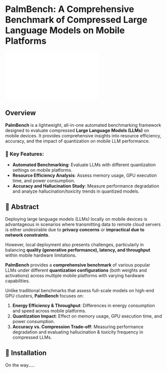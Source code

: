 # PalmBench: A Comprehensive Benchmark of Compressed Large Language Models on Mobile Platforms

![PalmBench](./teaser2.pdf)

## Overview

**PalmBench** is a lightweight, all-in-one automated benchmarking framework designed to evaluate compressed **Large Language Models (LLMs)** on mobile devices. It provides comprehensive insights into resource efficiency, accuracy, and the impact of quantization on mobile LLM performance.

### 📌 Key Features:
- **Automated Benchmarking**: Evaluate LLMs with different quantization settings on mobile platforms.
- **Resource Efficiency Analysis**: Assess memory usage, GPU execution time, and power consumption.
- **Accuracy and Hallucination Study**: Measure performance degradation and analyze hallucination/toxicity trends in quantized models.

## 📖 Abstract

Deploying large language models (LLMs) locally on mobile devices is advantageous in scenarios where transmitting data to remote cloud servers is either undesirable due to **privacy concerns** or **impractical due to network constraints**. 

However, local deployment also presents challenges, particularly in balancing **quality (generative performance), latency, and throughput** within mobile hardware limitations.

**PalmBench** provides a **comprehensive benchmark** of various popular LLMs under different **quantization configurations** (both weights and activations) across multiple mobile platforms with varying hardware capabilities.

Unlike traditional benchmarks that assess full-scale models on high-end GPU clusters, **PalmBench** focuses on:
1. **Energy Efficiency & Throughput**: Differences in energy consumption and speed across mobile platforms.
2. **Quantization Impact**: Effect on memory usage, GPU execution time, and power consumption.
3. **Accuracy vs. Compression Trade-off**: Measuring performance degradation and evaluating hallucination & toxicity frequency in compressed LLMs.

## 🚀 Installation

On the way.....
